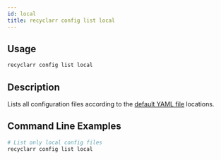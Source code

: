 ```yaml
---
id: local
title: recyclarr config list local
---
```


## Usage

```js
recyclarr config list local
```

## Description

Lists all configuration files according to the [default YAML file][1] locations.

[1]: /file-structure.md#default-yaml

## Command Line Examples

```bash
# List only local config files
recyclarr config list local
```
